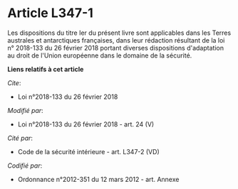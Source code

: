 # Article L347-1

Les dispositions du titre Ier du présent livre sont applicables dans les Terres australes et antarctiques françaises, dans
leur rédaction résultant de la loi n° 2018-133 du 26 février 2018 portant diverses dispositions d'adaptation au droit de
l'Union européenne dans le domaine de la sécurité.

**Liens relatifs à cet article**

_Cite_:

  - Loi n°2018-133 du 26 février 2018

_Modifié par_:

  - Loi n°2018-133 du 26 février 2018 - art. 24 (V)

_Cité par_:

  - Code de la sécurité intérieure - art. L347-2 (VD)

_Codifié par_:

  - Ordonnance n°2012-351 du 12 mars 2012 - art. Annexe
